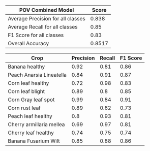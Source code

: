 | POV Combined Model                | Score       |
|-----------------------------------|-------------|
| Average Precision for all classes | 0.838       |
| Average Recall for all classes    | 0.85        |
| F1 Score for all classes          | 0.83        |
| Overall Accuracy                  | 0.8517      |




| Crop                     | Precision | Recall | F1 Score |
|--------------------------|-----------|--------|----------|
| Banana healthy           | 0.92      | 0.81   | 0.86     |
| Peach Anarsia Lineatella | 0.84      | 0.91   | 0.87     |
| Corn leaf healthy        | 0.72      | 0.98   | 0.83     |
| Corn leaf blight         | 0.89      | 0.8    | 0.85     |
| Corn Gray leaf spot      | 0.99      | 0.84   | 0.91     |
| Corn rust leaf           | 0.89      | 0.62   | 0.73     |
| Peach leaf healthy       | 0.8       | 0.93   | 0.81     |
| Cherry armillaria mellea | 0.69      | 0.97   | 0.81     |
| Cherry leaf healthy      | 0.74      | 0.75   | 0.74     |
| Banana Fusarium Wilt     | 0.85      | 0.88   | 0.86     |
